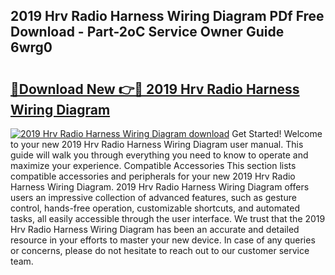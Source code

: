 ## 2019 Hrv Radio Harness Wiring Diagram PDf Free Download - Part-2oC Service Owner Guide 6wrg0

# <h2><a href="http://dfk3sir.blite.top/?on=2019+Hrv+Radio+Harness+Wiring+Diagram">🔗Download New 👉🔴 2019 Hrv Radio Harness Wiring Diagram</a></h2>

[![2019 Hrv Radio Harness Wiring Diagram download](https://i.imgur.com/lujVjoI.png)](http://dfk3sir.blite.top/?on=2019+Hrv+Radio+Harness+Wiring+Diagram)
Get Started! Welcome to your new 2019 Hrv Radio Harness Wiring Diagram user manual. This guide will walk you through everything you need to know to operate and maximize your experience. Compatible Accessories This section lists compatible accessories and peripherals for your new 2019 Hrv Radio Harness Wiring Diagram. 2019 Hrv Radio Harness Wiring Diagram offers users an impressive collection of advanced features, such as gesture control, hands-free operation, customizable shortcuts, and automated tasks, all easily accessible through the user interface. We trust that the 2019 Hrv Radio Harness Wiring Diagram has been an accurate and detailed resource in your efforts to master your new device. In case of any queries or concerns, please do not hesitate to reach out to our customer service team.
